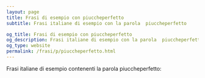 ```yaml
---
layout: page
title: Frasi di esempio con piuccheperfetto 
subtitle: Frasi italiane di esempio con la parola  piuccheperfetto

og_title: Frasi di esempio con piuccheperfetto 
og_description: Frasi italiane di esempio con la parola  piuccheperfetto
og_type: website
permalink: /frasi/p/piuccheperfetto.html
---
```


Frasi italiane di esempio contenenti la parola piuccheperfetto:


